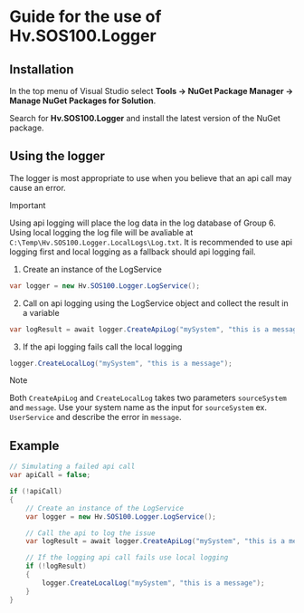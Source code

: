# Guide for the use of Hv.SOS100.Logger

## Installation

In the top menu of Visual Studio select **Tools -> NuGet Package Manager -> Manage NuGet Packages for Solution**.

Search for **Hv.SOS100.Logger** and install the latest version of the NuGet package.

## Using the logger

The logger is most appropriate to use when you believe that an api call may cause an error.

> [!IMPORTANT]
> Using api logging will place the log data in the log database of Group 6. Using local logging the log file will be avaliable at `C:\Temp\Hv.SOS100.Logger.LocalLogs\Log.txt`.
> It is recommended to use api logging first and local logging as a fallback should api logging fail.


1. Create an instance of the LogService

```csharp
var logger = new Hv.SOS100.Logger.LogService();
```

2. Call on api logging using the LogService object and collect the result in a variable

```csharp
var logResult = await logger.CreateApiLog("mySystem", "this is a message");
```

3. If the api logging fails call the local logging

```csharp
logger.CreateLocalLog("mySystem", "this is a message");
```
> [!NOTE]
> Both `CreateApiLog` and `CreateLocalLog` takes two parameters `sourceSystem` and `message`. Use your system name as the input for `sourceSystem` ex. `UserService` and describe the error in `message`.

## Example

```csharp
// Simulating a failed api call
var apiCall = false;

if (!apiCall)
{
    // Create an instance of the LogService
    var logger = new Hv.SOS100.Logger.LogService();

    // Call the api to log the issue
    var logResult = await logger.CreateApiLog("mySystem", "this is a message");

    // If the logging api call fails use local logging
    if (!logResult)
    {
        logger.CreateLocalLog("mySystem", "this is a message");
    }
}
```
